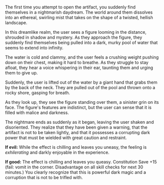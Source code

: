 The first time you attempt to open the artifact, you suddenly find themselves in a nightmarish daydream. The world around them dissolves into an ethereal, swirling mist that takes on the shape of a twisted, hellish landscape.

In this dreamlike realm, the user sees a figure looming in the distance, shrouded in shadow and mystery. As they approach the figure, they suddenly find themselves being pulled into a dark, murky pool of water that seems to extend into infinity.

The water is cold and clammy, and the user feels a crushing weight pushing down on their chest, making it hard to breathe. As they struggle to stay afloat, they hear a voice whispering in their ear, taunting them and urging them to give up.

Suddenly, the user is lifted out of the water by a giant hand that grabs them by the back of the neck. They are pulled out of the pool and thrown onto a rocky shore, gasping for breath.

As they look up, they see the figure standing over them, a sinister grin on its face. The figure's features are indistinct, but the user can sense that it is filled with malice and darkness.

The nightmare ends as suddenly as it began, leaving the user shaken and disoriented. They realize that they have been given a warning, that the artifact is not to be taken lightly, and that it possesses a corrupting dark power that must be wielded with great caution and restraint.

**If evil:** While the effect is chilling and leaves you uneasy, the feeling is _exhilerating_ and darkly enjoyable in the experience.

**If good:** The effect is chilling and leaves you queasy. Constitution Save +15 (fail: vomit in the corner. Disadvantage on all skill checks for next 30 minutes.) You clearly recognize that this is powerful dark magic and a corruption that is not to be trifled with.
